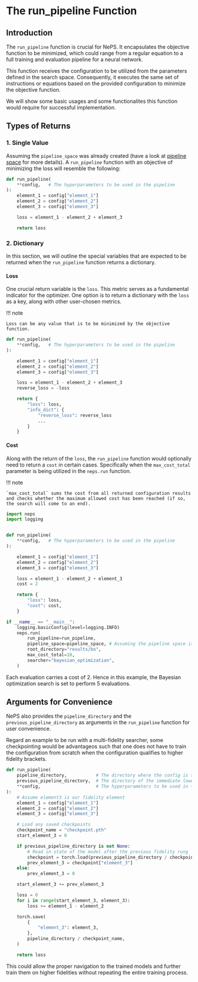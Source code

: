 # The run_pipeline Function

## Introduction

The `run_pipeline` function is crucial for NePS. It encapsulates the objective function to be minimized, which could range from a regular equation to a full training and evaluation pipeline for a neural network.

This function receives the configuration to be utilized from the parameters defined in the search space. Consequently, it executes the same set of instructions or equations based on the provided configuration to minimize the objective function.

We will show some basic usages and some functionalites this function would require for successful implementation.

## Types of Returns

### 1. Single Value

Assuming the `pipeline_space` was already created (have a look at [pipeline space](https://automl.github.io/neps/latest/pipeline_space/) for more details). A `run_pipeline` function with an objective of minimizing the loss will resemble the following:

```python
def run_pipeline(
    **config,   # The hyperparameters to be used in the pipeline
):
    element_1 = config["element_1"]
    element_2 = config["element_2"]
    element_3 = config["element_3"]

    loss = element_1 - element_2 + element_3

    return loss
```

### 2. Dictionary

In this section, we will outline the special variables that are expected to be returned when the `run_pipeline` function returns a dictionary.

#### Loss

One crucial return variable is the `loss`. This metric serves as a fundamental indicator for the optimizer. One option is to return a dictionary with the `loss` as a key, along with other user-chosen metrics.

!!! note

    Loss can be any value that is to be minimized by the objective function.

```python
def run_pipeline(
    **config,   # The hyperparameters to be used in the pipeline
):

    element_1 = config["element_1"]
    element_2 = config["element_2"]
    element_3 = config["element_3"]

    loss = element_1 - element_2 + element_3
    reverse_loss = -loss

    return {
        "loss": loss,
        "info_dict": {
            "reverse_loss": reverse_loss
            ...
        }
    }
```

#### Cost

Along with the return of the `loss`, the `run_pipeline` function would optionally need to return a `cost` in certain cases. Specifically when the `max_cost_total` parameter is being utilized in the `neps.run` function.


!!! note

    `max_cost_total` sums the cost from all returned configuration results and checks whether the maximum allowed cost has been reached (if so, the search will come to an end).

```python
import neps
import logging


def run_pipeline(
    **config,   # The hyperparameters to be used in the pipeline
):

    element_1 = config["element_1"]
    element_2 = config["element_2"]
    element_3 = config["element_3"]

    loss = element_1 - element_2 + element_3
    cost = 2

    return {
        "loss": loss,
        "cost": cost,
    }

if __name__ == "__main__":
    logging.basicConfig(level=logging.INFO)
    neps.run(
        run_pipeline=run_pipeline,
        pipeline_space=pipeline_space, # Assuming the pipeline space is defined
        root_directory="results/bo",
        max_cost_total=10,
        searcher="bayesian_optimization",
    )
```

Each evaluation carries a cost of 2. Hence in this example, the Bayesian optimization search is set to perform 5 evaluations.

## Arguments for Convenience

NePS also provides the `pipeline_directory` and the `previous_pipeline_directory` as arguments in the `run_pipeline` function for user convenience.

Regard an example to be run with a multi-fidelity searcher, some checkpointing would be advantageos such that one does not have to train the configuration from scratch when the configuration qualifies to higher fidelity brackets.

```python
def run_pipeline(
    pipeline_directory,           # The directory where the config is saved
    previous_pipeline_directory,  # The directory of the immediate lower fidelity config
    **config,                     # The hyperparameters to be used in the pipeline
):
    # Assume element3 is our fidelity element
    element_1 = config["element_1"]
    element_2 = config["element_2"]
    element_3 = config["element_3"]

    # Load any saved checkpoints
    checkpoint_name = "checkpoint.pth"
    start_element_3 = 0

    if previous_pipeline_directory is not None:
        # Read in state of the model after the previous fidelity rung
        checkpoint = torch.load(previous_pipeline_directory / checkpoint_name)
        prev_element_3 = checkpoint["element_3"]
    else:
        prev_element_3 = 0

    start_element_3 += prev_element_3

    loss = 0
    for i in range(start_element_3, element_3):
        loss += element_1 - element_2

    torch.save(
        {
            "element_3": element_3,
        },
        pipeline_directory / checkpoint_name,
    )

    return loss
```

This could allow the proper navigation to the trained models and further train them on higher fidelities without repeating the entire training process.
